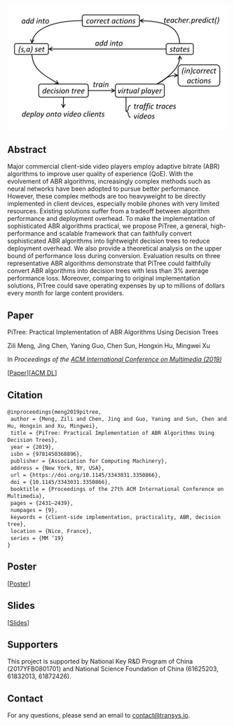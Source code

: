 ![Portrait](./overview.png)

## Abstract
Major commercial client-side video players employ adaptive bitrate (ABR) algorithms to improve user quality of experience (QoE). With the evolvement of ABR algorithms, increasingly complex methods such as neural networks have been adopted to pursue better performance. However, these complex methods are too heavyweight to be directly implemented in client devices, especially mobile phones with very limited resources. Existing solutions suffer from a tradeoff between algorithm performance and deployment overhead. To make the implementation of sophisticated ABR algorithms practical, we propose PiTree, a general, high-performance and scalable framework that can faithfully convert sophisticated ABR algorithms into lightweight decision trees to reduce deployment overhead. We also provide a theoretical analysis on the upper bound of performance loss during conversion. Evaluation results on three representative ABR algorithms demonstrate that PiTree could faithfully convert ABR algorithms into decision trees with less than 3% average performance loss. Moreover, comparing to original implementation solutions, PiTree could save operating expenses by up to millions of dollars every month for large content providers.

## Paper
PiTree: Practical Implementation of ABR Algorithms Using Decision Trees

Zili Meng, Jing Chen, Yaning Guo, Chen Sun, Hongxin Hu, Mingwei Xu

In _Proceedings of the [ACM International Conference on Multimedia (2019)](https://www.acmmm.org/2019/)_

[[Paper](https://zilimeng.com/pitree-mm19.pdf)][[ACM DL](https://dl.acm.org/citation.cfm?id=3350866)]

## Citation

```
@inproceedings{meng2019pitree,
 author = {Meng, Zili and Chen, Jing and Guo, Yaning and Sun, Chen and Hu, Hongxin and Xu, Mingwei},
 title = {PiTree: Practical Implementation of ABR Algorithms Using Decision Trees},
 year = {2019},
 isbn = {9781450368896},
 publisher = {Association for Computing Machinery},
 address = {New York, NY, USA},
 url = {https://doi.org/10.1145/3343031.3350866},
 doi = {10.1145/3343031.3350866},
 booktitle = {Proceedings of the 27th ACM International Conference on Multimedia},
 pages = {2431–2439},
 numpages = {9},
 keywords = {client-side implementation, practicality, ABR, decision tree},
 location = {Nice, France},
 series = {MM ’19}
}
```

## Poster
[[Poster](https://zilimeng.com/papers/pitree-mm19-poster.pdf)]

## Slides
[[Slides](https://zilimeng.com/papers/pitree-mm19-slides.pdf)]


## Supporters
This project is supported by National Key R&D Program of China (2017YFB0801701) and National Science Foundation of China (61625203, 61832013, 61872426).

## Contact

For any questions, please send an email to [contact@transys.io](mailto:contact@transys.io).